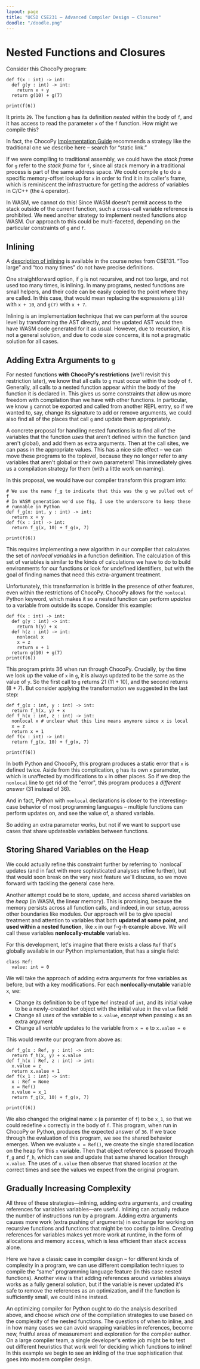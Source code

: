 ```yaml
---
layout: page
title: "UCSD CSE231 – Advanced Compiler Design – Closures"
doodle: "/doodle.png"
---
```


# Nested Functions and Closures

Consider this ChocoPy program:

```
def f(x : int) -> int:
  def g(y : int) -> int:
    return x + y
  return g(10) + g(7)

print(f(6))
```

It prints `29`. The function `g` has its definition _nested_ within the body
of `f`, and it has access to read the parameter `x` of the `f` function.
How might we compile this?

<div class='sidenote'>In fact, the ChocoPy <a
href="https://chocopy.org/chocopy_implementation_guide.pdf">Implementation
Guide</a> recommends a strategy like the traditional one we describe here –
search for “static link.”</div>

If we were compiling to traditional assembly, we could have the _stack frame_
for `g` refer to the _stack frame_ for `f`, since all stack memory in a
traditional process is part of the same address space. We could compile `g`
to do a specific memory-offset lookup for `x` in order to find it in its
caller's frame, which is reminiscent the infrastructure for getting the
address of variables in C/C++ (the `&` operator).

In WASM, we cannot do this! Since WASM doesn't permit access to the stack
outside of the current function, such a cross-call variable reference is
prohibited. We need another strategy to implement nested functions atop WASM.
Our approach to this could be multi-faceted, depending on the particular
constraints of `g` and `f`.

## Inlining

<div class='sidenote'>A <a
href="https://github.com/ucsd-cse131-f19/ucsd-cse131-f19.github.io/blob/master/lectures/10-22-lec8/notes.pdf">description
of inlining</a> is available in the course notes from CSE131. “Too large” and
“too many times” do not have precise definitions.</div>

One straightforward option, if `g` is not recursive, and not too large, and
not used too many times, is inlining. In many programs, nested functions are
small helpers, and their code can be easily copied to the point where they
are called. In this case, that would mean replacing the expressions `g(10)`
with `x + 10`, and `g(7)` with `x + 7`.

Inlining is an implementation technique that we can perform at the source
level by transforming the AST directly, and the updated AST would then have
WASM code generated for it as usual. However, due to recursion, it is not a
general solution, and due to code size concerns, it is not a pragmatic
solution for all cases.

## Adding Extra Arguments to `g`

For nested functions **with ChocoPy's restrictions** (we'll revisit this
restriction later), we know that all calls to `g` must occur within the body
of `f`. Generally, all calls to a nested function appear within the body of
the function it is declared in. This gives us some constraints that allow us
more freedom with compilation than we have with other functions. In
particular, we know `g` cannot be exported and called from another REPL
entry, so if we wanted to, say, change its signature to add or remove
arguments, we could also find all of the places that call `g` and update them
appropriately.

A concrete proposal for handling nested functions is to find all of the
variables that the function _uses_ that aren't defined within the function
(and aren't global), and add them as extra arguments. Then at the call sites,
we can pass in the appropriate values. This has a nice side effect – we can
move these programs to the toplevel, because they no longer refer to any
variables that aren't global or their own parameters! This immediately gives
us a compilation strategy for them (with a little work on naming).

In this proposal, we would have our compiler transform this program into:

```
# We use the name f_g to indicate that this was the g we pulled out of f
# In WASM generation we'd use f$g, I use the underscore to keep these
# runnable in Python
def f_g(x: int, y : int) -> int:
  return x + y
def f(x : int) -> int:
  return f_g(x, 10) + f_g(x, 7)

print(f(6))
```

This requires implementing a new algorithm in our compiler that calculates
the set of _nonlocal variables_ in a function definition. The calculation of
this set of variables is similar to the kinds of calculations we have to do
to build environments for our functions or look for undefined identifiers,
but with the goal of finding names that need this extra-argument treatment.

Unfortunately, this transformation is brittle in the presence of other
features, even within the restrictions of ChocoPy. ChocoPy allows for the
`nonlocal` Python keyword, which makes it so a nested function can perform
_updates_ to a variable from outside its scope. Consider this example:

```
def f(x : int) -> int:
  def g(y : int) -> int:
    return h(y) + x
  def h(z : int) -> int:
    nonlocal x
    x = z
    return x + 1
  return g(10) + g(7)
print(f(6))
```

This program prints 36 when run through ChocoPy. Crucially, by the time we
look up the value of `x` in `g`, it is always updated to be the same as the
value of `y`. So the first call to `g` returns 21 (11 + 10), and the second
returns (8 + 7). But consider applying the transformation we suggested in the
last step:

```
def f_g(x : int, y : int) -> int:
  return f_h(x, y) + x
def f_h(x : int, z : int) -> int:
  nonlocal x # unclear what this line means anymore since x is local
  x = z
  return x + 1
def f(x : int) -> int:
  return f_g(x, 10) + f_g(x, 7)

print(f(6))
```

In both Python and ChocoPy, this program produces a static error that `x` is
defined twice. Aside from this complication, `g` has its own `x` parameter,
which is unaffected by modifications to `x` in other places. So if we drop
the `nonlocal` line to get rid of the "error", this program produces a
_different answer_ (31 instead of 36).

And in fact, Python with `nonlocal` declarations is closer to the
interesting-case behavior of most programming languages – multiple functions
can perform updates on, and see the value of, a shared variable.

So adding an extra parameter works, but not if we want to support use cases
that share updateable variables between functions.

## Storing Shared Variables on the Heap

<div class='sidenote'>We could actually refine this constraint further by
referring to `nonlocal` updates (and in fact with more sophisticated analyses
refine further), but that would soon break on the very next feature we'll
discuss, so we move forward with tackling the general case here.</div>

Another attempt could be to store, update, and access shared variables on the
_heap_ (in WASM, the linear memory). This is promising, because the memory
persists across all function calls, and indeed, in our setup, across other
boundaries like modules. Our approach will be to give special treatment and
attention to variables that both **updated at some point**, and **used within
a nested function**, like `x` in our f-g-h example above. We will call these
variables **nonlocally-mutable** variables.

For this development, let's imagine that there exists a class `Ref` that's
globally available in our Python implementation, that has a single field:

```
class Ref:
  value: int = 0
```

We will take the approach of adding extra arguments for free variables as
before, but with a key modifications. For each **nonlocally-mutable**
variable `x`, we:

- Change its definition to be of type `Ref` instead of `int`, and its initial value to be a newly-created `Ref` object with the initial value in the `value` field
- Change all _uses_ of the variable to `x.value`, _except_ when passing `x`
as an extra argument
- Change all _variable_ updates to the variable from `x = e` to `x.value = e`

This would rewrite our program from above as:

```
def f_g(x : Ref, y : int) -> int:
  return f_h(x, y) + x.value
def f_h(x : Ref, z : int) -> int:
  x.value = z
  return x.value + 1
def f(x_1 : int) -> int:
  x : Ref = None
  x = Ref()
  x.value = x_1
  return f_g(x, 10) + f_g(x, 7)

print(f(6))
```

We also changed the original name `x` (a paramter of `f`) to be `x_1`, so
that we could redefine `x` correctly in the body of `f`. This program, when
run in ChocoPy or Python, produces the expected answer of `36`. If we trace
through the evaluation of this program, we see the shared behavior emerges.
When we evaluate `x = Ref()`, we create the single shared location on the
heap for this `x` variable. Then that object reference is passed through
`f_g` and `f_h`, which can see and update that same shared location through
`x.value`. The uses of `x.value` then observe that shared location at the
correct times and see the values we expect from the original program.

## Gradually Increasing Complexity

All three of these strategies—inlining, adding extra arguments, and creating
references for variables variables—are useful. Inlining can actually reduce
the number of instructions run by a program. Adding extra arguments causes
more work (extra pushing of arguments) in exchange for working on recursive
functions and functions that might be too costly to inline. Creating
references for variables makes yet more work at runtime, in the form of
allocations and memory access, which is less efficient than stack access
alone.

Here we have a classic case in compiler design – for different kinds of
complexity in a program, we can use different compilation techniques to
compile the “same” programming language feature (in this case nested
functions). Another view is that adding references around variables always
works as a fully general solution, but if the variable is never updated it's
safe to remove the references as an optimization, and if the function is
sufficiently small, we could inline instead.

An optimizing compiler for Python ought to do the analysis described above,
and choose _which one_ of the compilation strategies to use based on the
complexity of the nested functions. The questions of when to inline, and in
how many cases we can avoid wrapping variables in references, become new,
fruitful areas of measurement and exploration for the compiler author. On a
large compiler team, a single developer's entire job might be to test out
different heuristics that work well for deciding which functions to inline!
In this example we begin to see an inkling of the true sophistication that
goes into modern compiler design.